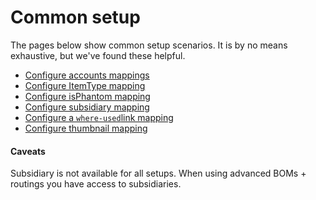 # Common setup

The pages below show common setup scenarios. It is by no means exhaustive, but we've found these helpful.

* [Configure accounts mappings](configure-accounts-mappings.md)
* [Configure ItemType mapping](item-type-mapping.md)
* [Configure isPhantom mapping](configure-isphantom-mapping.md)
* [Configure subsidiary mapping](configure-subsidiary-mapping.md)
* [Configure a `where-used`link mapping](configure-where-used-link-mapping.md)
* [Configure thumbnail mapping](configure-thumbnail-mapping.md)

#### Caveats

Subsidiary is not available for all setups. When using advanced BOMs + routings you have access to subsidiaries.
